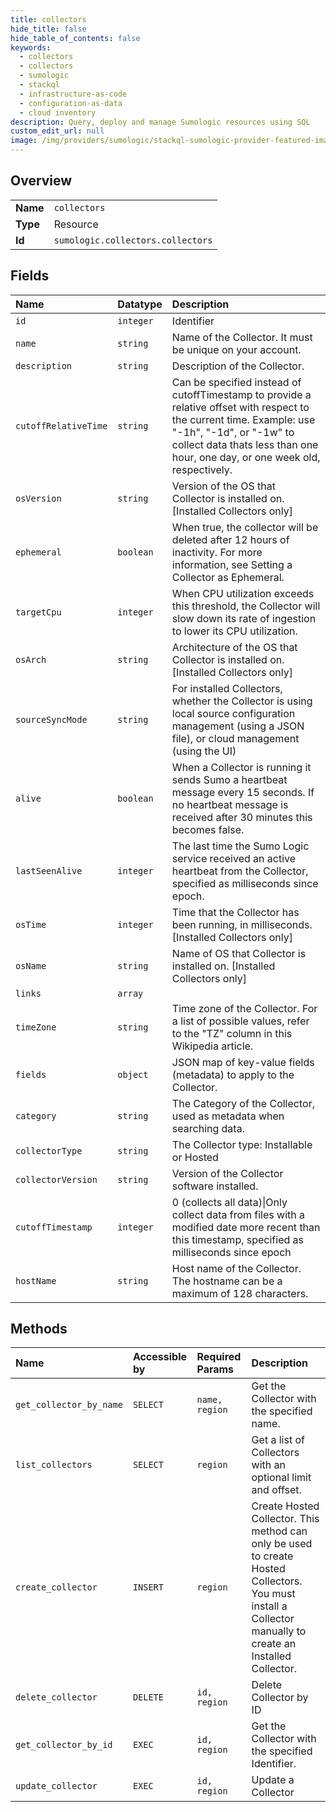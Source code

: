 ```yaml
---
title: collectors
hide_title: false
hide_table_of_contents: false
keywords:
  - collectors
  - collectors
  - sumologic    
  - stackql
  - infrastructure-as-code
  - configuration-as-data
  - cloud inventory
description: Query, deploy and manage Sumologic resources using SQL
custom_edit_url: null
image: /img/providers/sumologic/stackql-sumologic-provider-featured-image.png
---
```

  
    

## Overview
<table><tbody>
<tr><td><b>Name</b></td><td><code>collectors</code></td></tr>
<tr><td><b>Type</b></td><td>Resource</td></tr>
<tr><td><b>Id</b></td><td><code>sumologic.collectors.collectors</code></td></tr>
</tbody></table>

## Fields
| Name | Datatype | Description |
|:-----|:---------|:------------|
| `id` | `integer` | Identifier |
| `name` | `string` | Name of the Collector. It must be unique on your account. |
| `description` | `string` | Description of the Collector. |
| `cutoffRelativeTime` | `string` | Can be specified instead of cutoffTimestamp to provide a relative offset with respect to the current time. Example: use "-1h", "-1d", or "-1w" to collect data thats less than one hour, one day, or one week old, respectively. |
| `osVersion` | `string` | Version of the OS that Collector is installed on. [Installed Collectors only] |
| `ephemeral` | `boolean` | When true, the collector will be deleted after 12 hours of inactivity. For more information, see Setting a Collector as Ephemeral. |
| `targetCpu` | `integer` | When CPU utilization exceeds this threshold, the Collector will slow down its rate of ingestion to lower its CPU utilization. |
| `osArch` | `string` | Architecture of the OS that Collector is installed on. [Installed Collectors only] |
| `sourceSyncMode` | `string` | For installed Collectors, whether the Collector is using local source configuration management (using a JSON file), or cloud management (using the UI) |
| `alive` | `boolean` | When a Collector is running it sends Sumo a heartbeat message every 15 seconds. If no heartbeat message is received after 30 minutes this becomes false. |
| `lastSeenAlive` | `integer` | The last time the Sumo Logic service received an active heartbeat from the Collector, specified as milliseconds since epoch. |
| `osTime` | `integer` | Time that the Collector has been running, in milliseconds. [Installed Collectors only] |
| `osName` | `string` | Name of OS that Collector is installed on. [Installed Collectors only] |
| `links` | `array` |  |
| `timeZone` | `string` | Time zone of the Collector. For a list of possible values, refer to the "TZ" column in this Wikipedia article. |
| `fields` | `object` | JSON map of key-value fields (metadata) to apply to the Collector. |
| `category` | `string` | The Category of the Collector, used as metadata when searching data. |
| `collectorType` | `string` | The Collector type: Installable or Hosted |
| `collectorVersion` | `string` | Version of the Collector software installed. |
| `cutoffTimestamp` | `integer` | 0 (collects all data)\|Only collect data from files with a modified date more recent than this timestamp, specified as milliseconds since epoch |
| `hostName` | `string` | Host name of the Collector. The hostname can be a maximum of 128 characters. |
## Methods
| Name | Accessible by | Required Params | Description |
|:-----|:--------------|:----------------|:------------|
| `get_collector_by_name` | `SELECT` | `name, region` | Get the Collector with the specified name. |
| `list_collectors` | `SELECT` | `region` | Get a list of Collectors with an optional limit and offset. |
| `create_collector` | `INSERT` | `region` | Create Hosted Collector.  This method can only be used to create Hosted Collectors. You must install a Collector manually to create an Installed Collector. |
| `delete_collector` | `DELETE` | `id, region` | Delete Collector by ID |
| `get_collector_by_id` | `EXEC` | `id, region` | Get the Collector with the specified Identifier. |
| `update_collector` | `EXEC` | `id, region` | Update a Collector |
